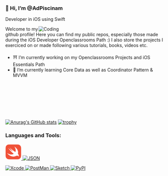 ### 👋 Hi, I’m @AdPiscinam 
Developer in iOS using Swift

<img align="right" alt="Coding" width="400" src="https://camo.githubusercontent.com/95475d0056f99f50fba3b5f027ac9fbb15d0fc422f675d445df20ccac6e70539/68747470733a2f2f63646e2e686173686e6f64652e636f6d2f7265732f686173686e6f64652f696d6167652f75706c6f61642f76313632313730353534323433372f3473685579456b32742e676966">

Welcome to my github profile!
Here you can find my public repos, especially those made during
the iOS Developer Openclassrooms Path :)
I also store the projects I exerciced on or made following various tutorials, books, videos etc.

- ⛩️ I’m currently working on my Openclassrooms Projects and iOS Essentials Path
- 🔭 I’m currently learning Core Data as well as Coordinator Pattern & MVVM
<!--
The nomenclature of the repos is as follows (regularly updated):

Random example: <br/>
**RW-B-Design-By-Tutorials-1-CoffeeQuest-S-FC** <br/>
<br/>
Explanation: <br/>
              - Website in two or three letters (Here: RayWenderlich) <br/>
              - Type: A for Article, B for Book, P for Path, T for Tutorial (Here: Book) <br/>
              - Title of the course/chapter (Here: Book title -> Design by Tutorials) <br/>
              - Number/rank of App (Here: 1) <br/>
              - Name of App/project (Here: CoffeQuest) <br/>
              &nbsp;&nbsp;&nbsp;&nbsp;&nbsp;&nbsp; - If S is present means the App is actually fully made by my<ins>S</ins>elf according to the followed Article/Book/Path... insctructions <br/>
              - FC/SB/SUI/P respectively mean Fully-Coded/StoryBoard/SwiftUI/Playground (Here: Fully-Coded)
              
**Happy coding and visit!**

**SUMMARY**<br/>

<ins>Openclassrooms</ins> : <br/>
  - [OC-P-Mission9-1-Miawouf-S-FC](https://github.com/AdPiscinamBis/OC-P-Mission9-1-Miawouf-S-FC)
  
<ins>Ray Wenderlich</ins> : <br/>
  - [RW-B-Design-Patterns-By-Tutorials-1-Fundamental-Design-Patterns-P](https://github.com/AdPiscinamBis/RW-B-Design-Patterns-By-Tutorials-1-Fundamental-Design-Patterns-P) <br/>
  - [RW-B-Design-Patterns-By-Tutorials-2-Rabble-Wabble-SB](https://github.com/AdPiscinamBis/RW-B-Design-Patterns-By-Tutorials-2-Rabble-Wabble-SB)  <br/>
  - [RW-B-Core-Data-By-Tutorials-1-HitList-FC](https://github.com/AdPiscinamBis/RW-B-Core-Data-By-Tutorials-1-HitList-FC) <br/>
  - [RW-B-Core-Data-By-Tutorials-2-BowTies-FC](https://github.com/AdPiscinamBis/RW-B-Core-Data-By-Tutorials-2-BowTies-FC)

<ins>Angela's Udemy iOS Course</ins> : <br/>
  - [UdemyA-P-Section2-1-I-Am-Rich-S-FC](https://github.com/AdPiscinamBis/UdemyA-P-Section2-1-I-Am-Rich-S-FC) <br/>
  - [UdemyA-P-Section3-1-I-Am-Poor-S-FC](https://github.com/AdPiscinamBis/UdemyA-P-Section3-1-I-Am-Poor-S-FC) <br/>
  - [UdemyA-P-Section4-1-Dicee-S-FC](https://github.com/AdPiscinamBis/UdemyA-P-Section4-1-Dicee-S-FC/tree/main) <br/>
  - [UdemyA-P-Section5-1-Magic-8-Ball-S-FC](https://github.com/AdPiscinamBis/UdemyA-P-Section5-1-Magic-8-Ball-S-FC) <br/>
  - [UdemyA-P-Section7-1-Xylophone-S-FC](https://github.com/AdPiscinamBis/UdemyA-P-Section7-1-Xylophone-S-FC) <br/>
  - [UdemyA-P-Section8-1-Egg-Timer-S-FC](https://github.com/AdPiscinamBis/UdemyA-P-Section8-1-Egg-Timer-S-FC) <br/>

<ins>CocoaCasts</ins> : <br/>
  - [CocoaCasts-T-Coordinators-1-Quotes-FC](https://github.com/AdPiscinamBis/CocoaCasts-T-Coordinators-1-Quotes-FC) <br/>
  - [CocoaCasts-T-Coordinators-2-Photos-SB](https://github.com/AdPiscinamBis/CocoaCasts-T-Coordinators-2-Photos-SB) <br/>
  - [CocoaCasts-T-Master-MVVM-1-Cloudy-SB](https://github.com/AdPiscinamBis/CocoaCasts-T-Master-MVVM-1-Cloudy-SB) <br/>


**AdPiscinam/AdPiscinam** is a ✨ _special_ ✨ repository because its `README.md` (this file) appears on your GitHub profile.

Here are some ideas to get you started:


- 👯 I’m looking to collaborate on ...
- 🤔 I’m looking for help with ...
- 💬 Ask me about ...
- 📫 How to reach me: ...
- 😄 Pronouns: ...
- ⚡ Fun fact: ...
-->


<br />
<br />
<br />
<br />
<br />
<br />

[![Anurag's GitHub stats](https://github-readme-stats.vercel.app/api?username=AdPiscinam)](https://github.com/anuraghazra/github-readme-stats)
[![trophy](https://github-profile-trophy.vercel.app/?username=AdPiscinam)](https://github.com/ryo-ma/github-profile-trophy)


<h3 align="left">Languages and Tools:</h3>
<p align="left">
<a href="https://www.swift.org" target="_blank"> <img src="https://github.com/devicons/devicon/blob/master/icons/swift/swift-original.svg" alt="Swift" width="50" height="50"/> </a> 
<a href="https://en.wikipedia.org/wiki/JSON" target="_blank"> <img src="https://upload.wikimedia.org/wikipedia/commons/c/c9/JSON_vector_logo.svg" alt="JSON" width="50" height="50"/> </a> <br />

  
<p align="left"> <a href="https://developer.apple.com/xcode/" target="_blank"> <img src="https://is1-ssl.mzstatic.com/image/thumb/Purple122/v4/98/be/93/98be93f8-6cc3-9643-9a20-57019658f914/Xcode-85-220-0-4-2x-sRGB.png/1200x630bb.png" alt="Xcode" width="50" height="50"/> </a> 
<a href="https://www.postman.com/" target="_blank"> <img src="https://upload.wikimedia.org/wikipedia/commons/c/c2/Postman_%28software%29.png" alt="PostMan" width="164" height="50"/> </a>
<a href="https://www.sketch.com/" target="_blank"> <img src="https://upload.wikimedia.org/wikipedia/commons/b/be/Sketch-logo-light.svg" alt="Sketch" width="110" height="50"/> </a>
<a href="https://pypi.org" target="_blank"> <img src="https://miro.medium.com/max/1400/1*8Zh-mzLnVMDsbvXdKsU4lw.png" alt="PyPI" width="120" height="50"/> </a> 
